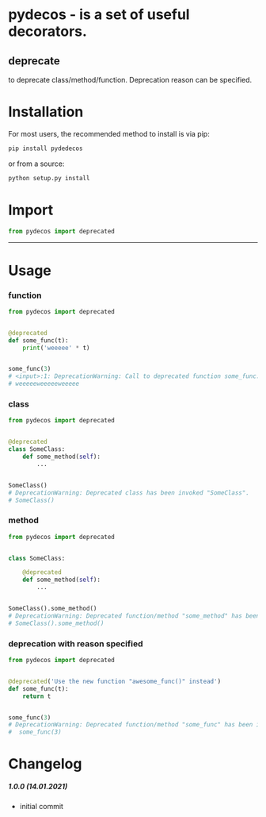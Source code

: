 # pydecos - is a set of useful decorators.

## deprecate

to deprecate class/method/function. Deprecation reason can be specified.

# Installation

For most users, the recommended method to install is via pip:

```cmd
pip install pydedecos
```

or from a source:

```cmd
python setup.py install
```

# Import

```python
from pydecos import deprecated
```

---

# Usage

### function

```python
from pydecos import deprecated


@deprecated
def some_func(t):
    print('weeeee' * t)


some_func(3)
# <input>:1: DeprecationWarning: Call to deprecated function some_func.
# weeeeeweeeeeweeeee
```

### class

```python
from pydecos import deprecated


@deprecated
class SomeClass:
    def some_method(self):
        ...


SomeClass()
# DeprecationWarning: Deprecated class has been invoked "SomeClass".
# SomeClass()
```

### method

```python
from pydecos import deprecated


class SomeClass:

    @deprecated
    def some_method(self):
        ...


SomeClass().some_method()
# DeprecationWarning: Deprecated function/method "some_method" has been invoked.
# SomeClass().some_method()
```

### deprecation with reason specified

```python
from pydecos import deprecated


@deprecated('Use the new function "awesome_func()" instead')
def some_func(t):
    return t


some_func(3)
# DeprecationWarning: Deprecated function/method "some_func" has been invoked: Use the new function "awesome_func()" instead.
#  some_func(3)
```

# Changelog

##### 1.0.0 (14.01.2021)

- initial commit
